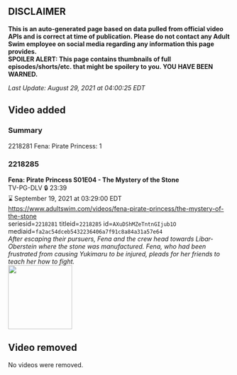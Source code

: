 ## DISCLAIMER
**This is an auto-generated page based on data pulled from official video APIs and is correct at time of publication. Please do not contact any Adult Swim employee on social media regarding any information this page provides.**  
**SPOILER ALERT: This page contains thumbnails of full episodes/shorts/etc. that might be spoilery to you. YOU HAVE BEEN WARNED.**  

_Last Update: August 29, 2021 at 04:00:25 EDT_
## Video added
### Summary
2218281 Fena: Pirate Princess: 1  
### 2218285
**Fena: Pirate Princess S01E04 - The Mystery of the Stone**  
TV-PG-DLV 🔒 23:39  
⌛ September 19, 2021 at 03:29:00 EDT  
https://www.adultswim.com/videos/fena-pirate-princess/the-mystery-of-the-stone  
seriesid=`2218281` titleid=`2218285` id=`AXuDShMZeTntnGIjub1O` mediaid=`fa2ac54dceb5432236406a7f91c8a84a31a57e64`  
_After escaping their pursuers, Fena and the crew head towards Libar-Oberstein where the stone was manufactured. Fena, who had been frustrated from causing Yukimaru to be injured, pleads for her friends to teach her how to fight._  
<a href="https://media.cdn.adultswim.com/uploads/20210827/thumbnails/2_218271051467-FenaPiratePrincess_104_TheMysteryOfTheStone.png"><img src="https://media.cdn.adultswim.com/uploads/20210827/thumbnails/2_218271051467-FenaPiratePrincess_104_TheMysteryOfTheStone.png" height="144px" /></a>
## Video removed
No videos were removed.  
